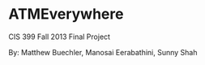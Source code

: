 ATMEverywhere
=============

CIS 399 Fall 2013 Final Project

By: Matthew Buechler, Manosai Eerabathini, Sunny Shah
